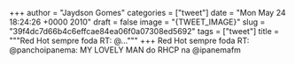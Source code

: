 
+++
author = "Jaydson Gomes"
categories = ["tweet"]
date = "Mon May 24 18:24:26 +0000 2010"
draft = false
image = "{TWEET_IMAGE}"
slug = "39f4dc7d66b4c6effcae84ea06f0a07308ed5692"
tags = ["tweet"]
title = """Red Hot sempre foda RT: @..."""
+++
Red Hot sempre foda RT: @panchoipanema: MY LOVELY MAN do RHCP na @ipanemafm
